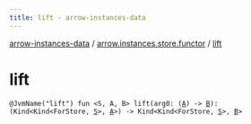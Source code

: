 ```yaml
---
title: lift - arrow-instances-data
---
```


[arrow-instances-data](../index.html) / [arrow.instances.store.functor](index.html) / [lift](./lift.html)

# lift

`@JvmName("lift") fun <S, A, B> lift(arg0: (`[`A`](lift.html#A)`) -> `[`B`](lift.html#B)`): (Kind<Kind<ForStore, `[`S`](lift.html#S)`>, `[`A`](lift.html#A)`>) -> Kind<Kind<ForStore, `[`S`](lift.html#S)`>, `[`B`](lift.html#B)`>`